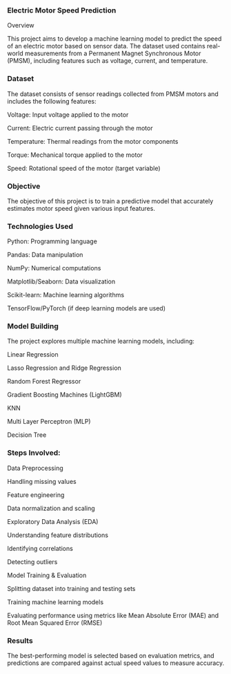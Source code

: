 ### Electric Motor Speed Prediction

Overview

This project aims to develop a machine learning model to predict the speed of an electric motor based on sensor data. The dataset used contains real-world measurements from a Permanent Magnet Synchronous Motor (PMSM), including features such as voltage, current, and temperature.

### Dataset

The dataset consists of sensor readings collected from PMSM motors and includes the following features:

Voltage: Input voltage applied to the motor

Current: Electric current passing through the motor

Temperature: Thermal readings from the motor components

Torque: Mechanical torque applied to the motor

Speed: Rotational speed of the motor (target variable)

### Objective

The objective of this project is to train a predictive model that accurately estimates motor speed given various input features.

### Technologies Used

Python: Programming language

Pandas: Data manipulation

NumPy: Numerical computations

Matplotlib/Seaborn: Data visualization

Scikit-learn: Machine learning algorithms

TensorFlow/PyTorch (if deep learning models are used)

### Model Building

The project explores multiple machine learning models, including:

Linear Regression

Lasso Regression and Ridge Regression

Random Forest Regressor

Gradient Boosting Machines (LightGBM)

KNN

Multi Layer Perceptron (MLP)

Decision Tree

### Steps Involved:

Data Preprocessing

Handling missing values

Feature engineering

Data normalization and scaling

Exploratory Data Analysis (EDA)

Understanding feature distributions

Identifying correlations

Detecting outliers

Model Training & Evaluation

Splitting dataset into training and testing sets

Training machine learning models

Evaluating performance using metrics like Mean Absolute Error (MAE) and Root Mean Squared Error (RMSE)

### Results

The best-performing model is selected based on evaluation metrics, and predictions are compared against actual speed values to measure accuracy.
